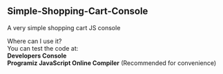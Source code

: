 ## Simple-Shopping-Cart-Console
A very simple shopping cart JS console

Where can I use it?  
You can test the code at:  
<b>Developers Console</b>  
<b>Programiz JavaScript Online Compiler</b> (Recommended for convenience)  